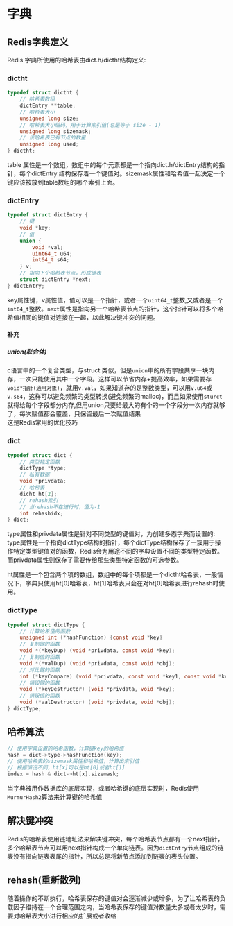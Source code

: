 # 字典 

## Redis字典定义  
Redis 字典所使用的哈希表由dict.h/dictht结构定义:
### dictht
```c
typedef struct dictht {
    // 哈希表数组
    dictEntry **table;
    // 哈希表大小
    unsigned long size;
    // 哈希表大小编码，用于计算索引值(总是等于 size - 1)
    unsigned long sizemask;
    // 该哈希表已有节点的数量
    unsigned long used;
} dictht;
```
table 属性是一个数组，数组中的每个元素都是一个指向dict.h/dictEntry结构的指针，每个dictEntry 结构保存着一个键值对。sizemask属性和哈希值一起决定一个键应该被放到table数组的哪个索引上面。  
### dictEntry
```c
typedef struct dictEntry {
    // 键
    void *key;
    // 值
    union {
        void *val;
        uint64_t u64;
        int64_t s64;
    } v;
    // 指向下个哈希表节点，形成链表
    struct dictEntry *next;
} dictEntry;
```
key属性键，v属性值，值可以是一个指针，或者一个```uint64_t```整数,又或者是一个```int64_t```整数。```next```属性是指向另一个哈希表节点的指针，这个指针可以将多个哈希值相同的键值对连接在一起，以此解决键冲突的问题。    

#### **补充**
##### union(联合体)
c语言中的一个复合类型，与struct 类似，但是```union```中的所有字段共享一块内存，一次只能使用其中一个字段。这样可以节省内存+提高效率，如果需要存 ```void*指针(通用对象)```，就用```v.val```，如果知道存的是整数类型，可以用```v.u64```或```v.s64```，这样可以避免频繁的类型转换(避免频繁的malloc)，而且如果使用```sturct```就得给每个字段都分内存,但用union只要给最大的有个的一个字段分一次内存就够了，每次赋值都会覆盖，只保留最后一次赋值结果  
这是Redis常用的优化技巧

### dict
```c
typedef struct dict {
    // 类型特定函数
    dictType *type;
    // 私有数据
    void *privdata;
    // 哈希表
    dicht ht[2];
    // rehash索引
    // 当rehash不在进行时，值为-1
    int rehashidx;
} dict;
```
type属性和privdata属性是针对不同类型的键值对，为创建多态字典而设置的:       
type属性是一个指向dictType结构的指针，每个dictType结构保存了一簇用于操作特定类型键值对的函数，Redis会为用途不同的字典设置不同的类型特定函数。而privdata属性则保存了需要传给那些类型特定函数的可选参数。  

ht属性是一个包含两个项的数组，数组中的每个项都是一个dictht哈希表，一般情况下，字典只使用ht[0]哈希表，ht[1]哈希表只会在对ht[0]哈希表进行rehash时使用。

### dictType
```c
typedef struct dictType {
    // 计算哈希值的函数
    unsigned int (*hashFunction) {const void *key}
    // 复制键的函数
    void *(*keyDup) (void *privdata, const void *key);
    // 复制值的函数
    void *(*valDup) (void *privdata, const void *obj);
    // 对比键的函数
    int (*keyCompare) (void *privdata, const void *key1, const void *key2);
    // 销毁键的函数
    void (*keyDestructor) (void *privdata, void *key);
    // 销毁值的函数
    void (*valDestructor) (void *privdata, void *obj);
} dictType;
```

## 哈希算法

```c
// 使用字典设置的哈希函数，计算键key的哈希值
hash = dict->type->hashFunction(key);
// 使用哈希表的sizemask属性和哈希值，计算出索引值
// 根据情况不同，ht[x]可以是ht[0]或者ht[1]
index = hash & dict->ht[x].sizemask;
```
当字典被用作数据库的底层实现，或者哈希键的底层实现时，Redis使用```MurmurHash2```算法来计算键的哈希值

## 解决键冲突

Redis的哈希表使用链地址法来解决键冲突，每个哈希表节点都有一个next指针，多个哈希表节点可以用next指针构成一个单向链表。因为```dictEntry```节点组成的链表没有指向链表表尾的指针，所以总是将新节点添加到链表的表头位置。

## rehash(重新散列)

随着操作的不断执行，哈希表保存的键值对会逐渐减少或增多，为了让哈希表的负载因子维持在一个合理范围之内，当哈希表保存的键值对数量太多或者太少时，需要对哈希表大小进行相应的扩展或者收缩